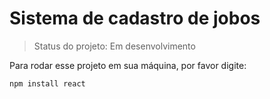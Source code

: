 # Sistema de cadastro de jobos</h1>

> Status do projeto: Em desenvolvimento

Para rodar esse projeto em sua máquina, por favor digite:
```
npm install react
```
